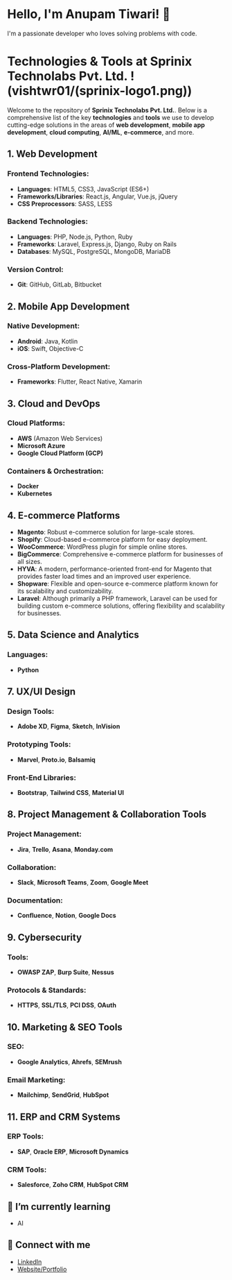 # Hello, I'm Anupam Tiwari! 👋
I'm a passionate developer who loves solving problems with code.

# Technologies & Tools at Sprinix Technolabs Pvt. Ltd. ! (vishtwr01/(sprinix-logo1.png))

Welcome to the repository of **Sprinix Technolabs Pvt. Ltd.**. Below is a comprehensive list of the key **technologies** and **tools** we use to develop cutting-edge solutions in the areas of **web development**, **mobile app development**, **cloud computing**, **AI/ML**, **e-commerce**, and more.

## 1. **Web Development**

### Frontend Technologies:
- **Languages**: HTML5, CSS3, JavaScript (ES6+)
- **Frameworks/Libraries**: React.js, Angular, Vue.js, jQuery
- **CSS Preprocessors**: SASS, LESS

### Backend Technologies:
- **Languages**: PHP, Node.js, Python, Ruby
- **Frameworks**: Laravel, Express.js, Django, Ruby on Rails
- **Databases**: MySQL, PostgreSQL, MongoDB, MariaDB

### Version Control:
- **Git**: GitHub, GitLab, Bitbucket

## 2. **Mobile App Development**

### Native Development:
- **Android**: Java, Kotlin
- **iOS**: Swift, Objective-C

### Cross-Platform Development:
- **Frameworks**: Flutter, React Native, Xamarin

## 3. **Cloud and DevOps**

### Cloud Platforms:
- **AWS** (Amazon Web Services)
- **Microsoft Azure**
- **Google Cloud Platform (GCP)**

### Containers & Orchestration:
- **Docker**
- **Kubernetes**

## 4. **E-commerce Platforms**
- **Magento**: Robust e-commerce solution for large-scale stores.
- **Shopify**: Cloud-based e-commerce platform for easy deployment.
- **WooCommerce**: WordPress plugin for simple online stores.
- **BigCommerce**: Comprehensive e-commerce platform for businesses of all sizes.
- **HYVA**: A modern, performance-oriented front-end for Magento that provides faster load times and an improved user experience.
- **Shopware**: Flexible and open-source e-commerce platform known for its scalability and customizability.
- **Laravel**: Although primarily a PHP framework, Laravel can be used for building custom e-commerce solutions, offering flexibility and scalability for businesses.

## 5. **Data Science and Analytics**

### Languages:
- **Python**

## 7. **UX/UI Design**

### Design Tools:
- **Adobe XD**, **Figma**, **Sketch**, **InVision**

### Prototyping Tools:
- **Marvel**, **Proto.io**, **Balsamiq**

### Front-End Libraries:
- **Bootstrap**, **Tailwind CSS**, **Material UI**

## 8. **Project Management & Collaboration Tools**

### Project Management:
- **Jira**, **Trello**, **Asana**, **Monday.com**

### Collaboration:
- **Slack**, **Microsoft Teams**, **Zoom**, **Google Meet**

### Documentation:
- **Confluence**, **Notion**, **Google Docs**

## 9. **Cybersecurity**

### Tools:
- **OWASP ZAP**, **Burp Suite**, **Nessus**

### Protocols & Standards:
- **HTTPS**, **SSL/TLS**, **PCI DSS**, **OAuth**

## 10. **Marketing & SEO Tools**

### SEO:
- **Google Analytics**, **Ahrefs**, **SEMrush**

### Email Marketing:
- **Mailchimp**, **SendGrid**, **HubSpot**

## 11. **ERP and CRM Systems**

### ERP Tools:
- **SAP**, **Oracle ERP**, **Microsoft Dynamics**

### CRM Tools:
- **Salesforce**, **Zoho CRM**, **HubSpot CRM**


## 🌱 I’m currently learning
- AI

## 🔗 Connect with me
- [LinkedIn](https://www.linkedin.com/in/anupam-tiwari-9ba332192/)
- [Website/Portfolio](https://www.sprinix.com/pub/portfolio/anupam.html)

